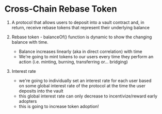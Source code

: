 # Cross-Chain Rebase Token

1. A protocol that allows users to deposit into a vault contract and, in return, receive rebase tokens that represent their underlying balance

2. Rebase token - balanceOf() function is dynamic to show the changing balance with time.
   - Balance increases linearly (aka in direct correlation) with time
   - We're going to mint tokens to our users every time they perform an action (i.e. minting, burning, transferring or... bridging)


3. Interest rate
   - we're going to individually set an interest rate for each user based on some global interest rate of the protocol at the time the user deposits into the vault
   - this global interest rate can only decrease to incentivize/reward early adopters
   - this is going to increase token adoption!